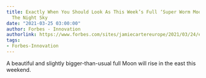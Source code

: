 ```yaml
---
title: Exactly When You Should Look As This Week’s Full ‘Super Worm Moon’ Lights-Up
  The Night Sky
date: "2021-03-25 03:00:00"
author: Forbes - Innovation
authorlink: https://www.forbes.com/sites/jamiecartereurope/2021/03/24/exactly-when-you-should-look-as-this-weeks-full-super-worm-moon-lights-up-the-night-sky/
tags:
- Forbes-Innovation
---
```

A beautiful and slightly bigger-than-usual full Moon will rise in the east this weekend.